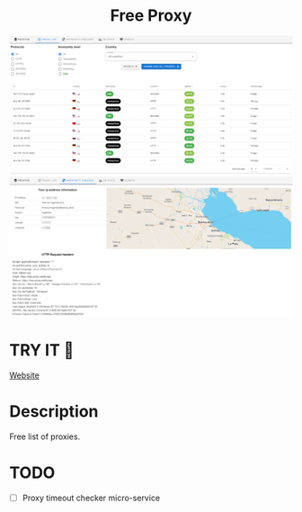 <h1 align="center">Free Proxy</h1>

<p align="center">
<img src=".github/main.png"></img>
<img src=".github/anon-checker.png"></img>
</p>

# TRY IT 🚀
[Website](https://free-proxy.netlify.app/)

# Description
Free list of proxies.

# TODO
- [ ] Proxy timeout checker micro-service
